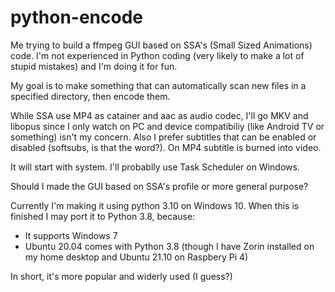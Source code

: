 # python-encode

 Me trying to build a ffmpeg GUI based on SSA's (Small Sized Animations) code. I'm not experienced in Python coding (very likely to make a lot of stupid mistakes) and I'm doing it for fun.

 My goal is to make something that can automatically scan new files in a specified directory, then encode them.

 While SSA use MP4 as catainer and aac as audio codec, I'll go MKV and libopus since I only watch on PC and device compatibiliy (like Android TV or something) isn't my concern. Also I prefer subtitles that can be enabled or disabled (softsubs, is that the word?). On MP4 subtitle is burned into video.

 It will start with system. I'll probablly use Task Scheduler on Windows.

 Should I made the GUI based on SSA's profile or more general purpose?

 Currently I'm making it using python 3.10 on Windows 10. When this is finished I may port it to Python 3.8, because:

- It supports Windows 7
- Ubuntu 20.04 comes with Python 3.8 (though I have Zorin installed on my home desktop and Ubuntu 21.10 on Raspbery Pi 4)

In short, it's more popular and widerly used (I guess?)
